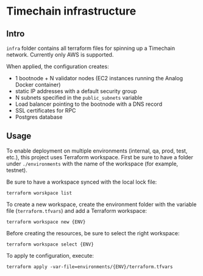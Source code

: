 # Timechain infrastructure

## Intro

`infra` folder contains all terraform files for spinning up a Timechain network.
Currently only AWS is supported.

When applied, the configuration creates:
- 1 bootnode + N validator nodes (EC2 instances running the Analog Docker container)
- static IP addresses with a default security group
- N subnets specified in the `public_subnets` variable
- Load balancer pointing to the bootnode with a DNS record
- SSL certificates for RPC
- Postgres database

## Usage

To enable deployment on multiple environments (internal, qa, prod, test, etc.), this project uses Terraform workspace.
First be sure to have a folder under `./environments` with the name of the workspace (for example, testnet).

Be sure to have a workspace synced with the local lock file:

`terraform worskpace list`

To create a new workspace, create the environment folder with the variable file (`terraform.tfvars`) and add a Terraform workspace:

`terraform workspace new {ENV}`

Before creating the resources, be sure to select the right workspace:

`terraform workspace select {ENV}`

To apply te configuration, execute:

`terraform apply -var-file=environments/{ENV}/terraform.tfvars`

